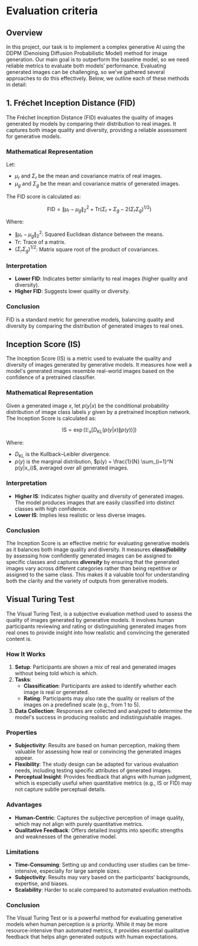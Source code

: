 # Evaluation criteria

## Overview

In this project, our task is to implement a complex generative AI using the DDPM (Denoising Diffusion Probabilistic Model) method for image generation. Our main goal is to outperform the baseline model, so we need reliable metrics to evaluate both models’ performance. Evaluating generated images can be challenging, so we’ve gathered several approaches to do this effectively. Below, we outline each of these methods in detail:

## 1. Fréchet Inception Distance (FID)

The Fréchet Inception Distance (FID) evaluates the quality of images generated by models by comparing their distribution to real images. It captures both image quality and diversity, providing a reliable assessment for generative models.

### Mathematical Representation

Let:

- $\mu_r$ and $\Sigma_r$ be the mean and covariance matrix of real images.
- $\mu_g$ and $\Sigma_g$ be the mean and covariance matrix of generated images.

The FID score is calculated as:

$$\text{FID} = \|\mu_r - \mu_g\|^2_2 + \text{Tr}(\Sigma_r + \Sigma_g - 2(\Sigma_r \Sigma_g)^{1/2})$$

Where:

- $\|\mu_r - \mu_g\|^2_2$: Squared Euclidean distance between the means.
- $\text{Tr}$: Trace of a matrix.
- $(\Sigma_r \Sigma_g)^{1/2}$: Matrix square root of the product of covariances.

### Interpretation

- **Lower FID**: Indicates better similarity to real images (higher quality and diversity).
- **Higher FID**: Suggests lower quality or diversity.

### Conclusion

FID is a standard metric for generative models, balancing quality and diversity by comparing the distribution of generated images to real ones.

## Inception Score (IS)

The Inception Score (IS) is a metric used to evaluate the quality and diversity of images generated by generative models. It measures how well a model's generated images resemble real-world images based on the confidence of a pretrained classifier.

### Mathematical Representation

Given a generated image $x$, let $p(y|x)$ be the conditional probability distribution of image class labels $y$ given by a pretrained Inception network. The Inception Score is calculated as:

$$\text{IS} = \exp ( \mathbb{E}_x [ D_{\text{KL}}(p(y|x) \| p(y)) ])$$

Where:

- $D_{\text{KL}}$ is the Kullback–Leibler divergence.
- $p(y)$ is the marginal distribution, $p(y) = \frac{1}{N} \sum_{i=1}^N p(y|x_i)$, averaged over all generated images.

### Interpretation

- **Higher IS**: Indicates higher quality and diversity of generated images. The model produces images that are easily classified into distinct classes with high confidence.
- **Lower IS**: Implies less realistic or less diverse images.

### Conclusion

The Inception Score is an effective metric for evaluating generative models as it balances both image quality and diversity. It measures **_classifiability_** by assessing how confidently generated images can be assigned to specific classes and captures **_diversity_** by ensuring that the generated images vary across different categories rather than being repetitive or assigned to the same class. This makes it a valuable tool for understanding both the clarity and the variety of outputs from generative models.

## Visual Turing Test

The Visual Turing Test, is a subjective evaluation method used to assess the quality of images generated by generative models. It involves human participants reviewing and rating or distinguishing generated images from real ones to provide insight into how realistic and convincing the generated content is.

### How It Works

1. **Setup**: Participants are shown a mix of real and generated images without being told which is which.
2. **Tasks**:
   - **Classification**: Participants are asked to identify whether each image is real or generated.
   - **Rating**: Participants may also rate the quality or realism of the images on a predefined scale (e.g., from 1 to 5).
3. **Data Collection**: Responses are collected and analyzed to determine the model's success in producing realistic and indistinguishable images.

### Properties

- **Subjectivity**: Results are based on human perception, making them valuable for assessing how real or convincing the generated images appear.
- **Flexibility**: The study design can be adapted for various evaluation needs, including testing specific attributes of generated images.
- **Perceptual Insight**: Provides feedback that aligns with human judgment, which is especially useful when quantitative metrics (e.g., IS or FID) may not capture subtle perceptual details.

### Advantages

- **Human-Centric**: Captures the subjective perception of image quality, which may not align with purely quantitative metrics.
- **Qualitative Feedback**: Offers detailed insights into specific strengths and weaknesses of the generative model.

### Limitations

- **Time-Consuming**: Setting up and conducting user studies can be time-intensive, especially for large sample sizes.
- **Subjectivity**: Results may vary based on the participants' backgrounds, expertise, and biases.
- **Scalability**: Harder to scale compared to automated evaluation methods.

### Conclusion

The Visual Turing Test or is a powerful method for evaluating generative models when human perception is a priority. While it may be more resource-intensive than automated metrics, it provides essential qualitative feedback that helps align generated outputs with human expectations.
